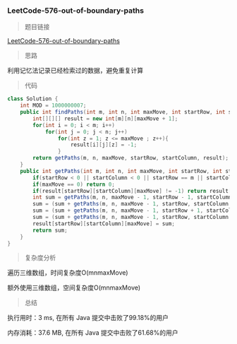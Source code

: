 ### LeetCode-576-out-of-boundary-paths

> 题目链接

[LeetCode-576-out-of-boundary-paths](https://leetcode-cn.com/problems/out-of-boundary-paths/)

> 思路

利用记忆法记录已经检索过的数据，避免重复计算

> 代码

```java
class Solution {
    int MOD = 1000000007;
    public int findPaths(int m, int n, int maxMove, int startRow, int startColumn) {
        int[][][] result = new int[m][n][maxMove + 1];
        for(int i = 0; i < m; i++)
            for(int j = 0; j < n; j++)
                for(int z = 1; z <= maxMove ; z++){
                    result[i][j][z] = -1;
                }
        return getPaths(m, n, maxMove, startRow, startColumn, result);
    }
    public int getPaths(int m, int n, int maxMove, int startRow, int startColumn, int[][][] result) {
        if(startRow < 0 || startColumn < 0 || startRow == m || startColumn == n) return 1;
        if(maxMove == 0) return 0;
        if(result[startRow][startColumn][maxMove] != -1) return result[startRow][startColumn][maxMove];
        int sum = getPaths(m, n, maxMove - 1, startRow - 1, startColumn, result);
        sum = (sum + getPaths(m, n, maxMove - 1, startRow, startColumn - 1, result)) % MOD;
        sum = (sum + getPaths(m, n, maxMove - 1, startRow + 1, startColumn, result)) % MOD; 
        sum = (sum + getPaths(m, n, maxMove - 1, startRow, startColumn + 1, result)) % MOD;
        result[startRow][startColumn][maxMove] = sum;
        return sum;
    }
}
```

> 复杂度分析

遍历三维数组，时间复杂度O(mnmaxMove)

额外使用三维数组，空间复杂度O(mnmaxMove)

> 总结

执行用时：3 ms, 在所有 Java 提交中击败了99.18%的用户

内存消耗：37.6 MB, 在所有 Java 提交中击败了61.68%的用户
